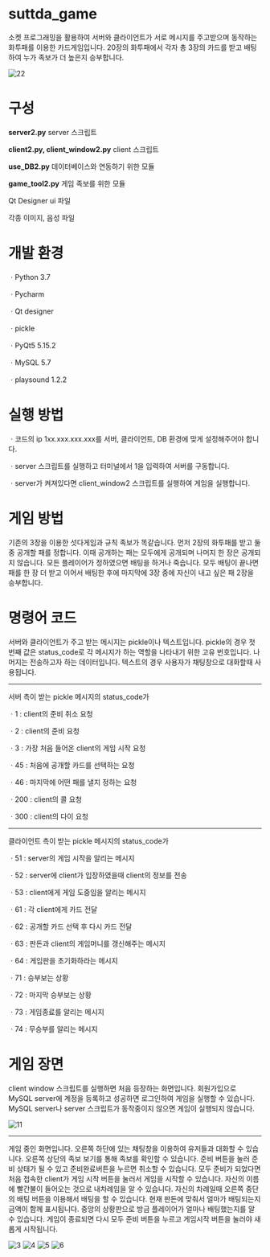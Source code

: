 # suttda_game

소켓 프로그래밍을 활용하여 서버와 클라이언트가 서로 메시지를 주고받으며 동작하는 화투패를 이용한 카드게임입니다. 20장의 화투패에서 각자 총 3장의 카드를 받고 배팅하여 누가 족보가 더 높은지 승부합니다. 

![22](https://user-images.githubusercontent.com/66295630/114354469-3f608300-9ba9-11eb-981c-1b75fc741a7a.PNG)



# 구성
<b>server2.py</b> server 스크립트 

<b>client2.py, client_window2.py</b> client 스크립트 

<b>use_DB2.py</b> 데이터베이스와 연동하기 위한 모듈 

<b>game_tool2.py</b> 게임 족보를 위한 모듈 

Qt Designer ui 파일

각종 이미지, 음성 파일


# 개발 환경

ㆍPython 3.7

ㆍPycharm

ㆍQt designer
 
ㆍpickle
 
ㆍPyQt5 5.15.2

ㆍMySQL 5.7
 
ㆍplaysound 1.2.2


# 실행 방법
ㆍ코드의 ip 1xx.xxx.xxx.xxx를 서버, 클라이언트, DB 환경에 맞게 설정해주어야 합니다.

ㆍserver 스크립트를 실행하고 터미널에서 1을 입력하여 서버를 구동합니다.

ㆍserver가 켜져있다면 client_window2 스크립트를 실행하여 게임을 실행합니다. 


# 게임 방법
기존의 3장을 이용한 섯다게임과 규칙  족보가 똑같습니다. 먼저 2장의 화투패를 받고 둘 중 공개할 패를 정합니다. 이때 공개하는 패는 모두에게 공개되며 나머지 한 장은 공개되지 않습니다. 모든 플레이어가 정하였으면 배팅을 하거나 죽습니다. 모두 배팅이 끝나면 패를 한 장 더 받고 이어서 배팅한 후에 마지막에 3장 중에 자신이 내고 싶은 패 2장을  승부합니다. 


# 명령어 코드
서버와 클라이언트가 주고 받는 메시지는 pickle이나 텍스트입니다. 
pickle의 경우 첫 번째 값은 status_code로 각 메시지가 하는 역할을 나타내기 위한 고유 번호입니다. 나머지는 전송하고자 하는 데이터입니다. 
텍스트의 경우 사용자가 채팅창으로 대화할때 사용됩니다. 

-----------------------------------------------------------------------------------------------------------------------------------------
서버 측이 받는 pickle 메시지의 status_code가

ㆍ1  : client의 준비 취소 요청

ㆍ2  : client의 준비 요청

ㆍ3  : 가장 처음 들어온 client의 게임 시작 요청

ㆍ45  : 처음에 공개할 카드를 선택하는 요청

ㆍ46  : 마지막에 어떤 패를 낼지 정하는 요청

ㆍ200  : client의 콜 요청

ㆍ300  : client의 다이 요청



-----------------------------------------------------------------------------------------------------------------------------------------
클라이언트 측이 받는 pickle 메시지의 status_code가

ㆍ51  : server의 게임 시작을 알리는 메시지

ㆍ52  : server에 client가 입장하였을때 client의 정보를 전송

ㆍ53  : client에게 게임 도중임을 알리는 메시지

ㆍ61  : 각 client에게 카드 전달

ㆍ62  : 공개할 카드 선택 후 다시 카드 전달

ㆍ63  : 판돈과 client의 게임머니를 갱신해주는 메시지

ㆍ64  : 게임판을 초기화하라는 메시지

ㆍ71  : 승부보는 상황

ㆍ72  : 마지막 승부보는 상황

ㆍ73  : 게임종료를 알리는 메시지

ㆍ74  : 무승부를 알리는 메시지








# 게임 장면
client window 스크립트를 실행하면 처음 등장하는 화면입니다. 회원가입으로 MySQL server에 계정을 등록하고 성공하면 로그인하여 게임을 실행할 수 있습니다. MySQL server나 server 스크립트가 동작중이지 않으면 게임이 실행되지 않습니다.

![11](https://user-images.githubusercontent.com/66295630/114353986-9d409b00-9ba8-11eb-8969-c4e71d0bd6cf.PNG)

-------------------------------------------
게임 중인 화면입니다. 오른쪽 하단에 있는 채팅창을 이용하여 유저들과 대화할 수 있습니다. 
오른쪽 상단의 족보 보기를 통해 족보를 확인할 수 있습니다. 준비 버튼을 눌러 준비 상태가 될 수 있고 준비완료버튼을 누르면 취소할 수 있습니다. 모두 준비가 되었다면 처음 접속한 client가 게임 시작 버튼을 눌러서 게임을 시작할 수 있습니다. 
자신의 이름에 빨간불이 들어오는 것으로 내차례임을 알 수 있습니다. 자신의 차례일때 오른쪽 중단의 배팅 버튼을 이용해서 배팅을 할 수 있습니다. 현재 판돈에 맞춰서 얼마가 배팅되는지 금액이 함께 표시됩니다.
중앙의 상황판으로 방금 플레이어가 얼마나 배팅했는지를 알 수 있습니다.
게임이 종료되면 다시 모두 준비 버튼을 누르고 게임시작 버튼을 눌러야 새롭게 시작됩니다.

![3](https://user-images.githubusercontent.com/66295630/111122580-9460a780-85b1-11eb-95ce-22f02dd80beb.PNG)
![4](https://user-images.githubusercontent.com/66295630/111122584-9591d480-85b1-11eb-91dd-242034f7177d.PNG)
![5](https://user-images.githubusercontent.com/66295630/111122587-962a6b00-85b1-11eb-986a-5236721c0a05.PNG)
![6](https://user-images.githubusercontent.com/66295630/111122590-96c30180-85b1-11eb-854a-fe368c18a25a.PNG)


